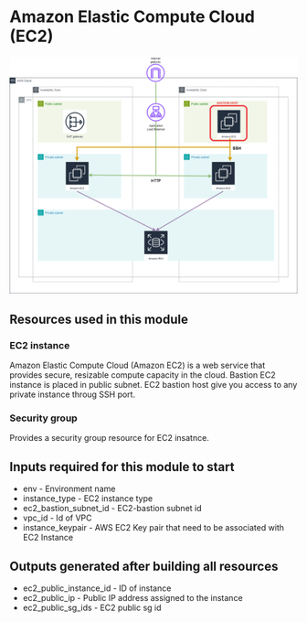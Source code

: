 # Amazon Elastic Compute Cloud (EC2)

![Image1](aws_ec2public.png)

## Resources used in this module

### EC2 instance

Amazon Elastic Compute Cloud (Amazon EC2) is a web service that provides secure, resizable compute capacity in the cloud. Bastion EC2 instance is placed in public subnet. EC2 bastion host give you access to any private instance throug SSH port. 

### Security group

Provides a security group resource for EC2 insatnce. 

## Inputs required for this module to start

- env - Environment name
- instance_type - EC2 instance type
- ec2_bastion_subnet_id - EC2-bastion subnet id
- vpc_id - Id of VPC
- instance_keypair - AWS EC2 Key pair that need to be associated with EC2 Instance

## Outputs generated after building all resources

- ec2_public_instance_id - ID of instance
- ec2_public_ip - Public IP address assigned to the instance
- ec2_public_sg_ids - EC2 public sg id